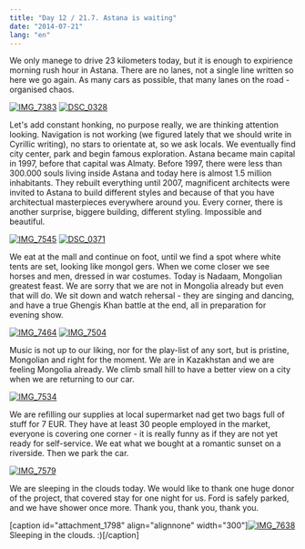 ```yaml
---
title: "Day 12 / 21.7. Astana is waiting"
date: "2014-07-21"
lang: "en"
---
```


We only manege to drive 23 kilometers today, but it is enough to expirience morning rush hour in Astana. There are no lanes, not a single line written so here we go again. As many cars as possible, that many lanes on the road - organised chaos.

[![IMG_7383](images/IMG_7383-300x200.jpg)](http://gremovmongolijo.com/wp-content/uploads/2014/07/IMG_7383.jpg) [![DSC_0328](images/DSC_0328-300x200.jpg)](http://gremovmongolijo.com/wp-content/uploads/2014/07/DSC_0328.jpg)

Let's add constant honking, no purpose really, we are thinking attention looking. Navigation is not working (we figured lately that we should write in Cyrillic writing), no stars to orientate at, so we ask locals. We eventually find city center, park and begin famous exploration. Astana became main capital in 1997, before that capital was Almaty. Before 1997, there were less than 300.000 souls living inside Astana and today here is almost 1.5 million inhabitants. They rebuilt everything until 2007, magnificent architects were invited to Astana to build different styles and because of that you have architectual masterpieces everywhere around you. Every corner, there is another surprise, biggere building, different styling. Impossible and beautiful.

[![IMG_7545](images/IMG_7545-300x200.jpg)](http://gremovmongolijo.com/wp-content/uploads/2014/07/IMG_7545.jpg) [![DSC_0371](images/DSC_0371-300x200.jpg)](http://gremovmongolijo.com/wp-content/uploads/2014/07/DSC_0371.jpg)

We eat at the mall and continue on foot, until we find a spot where white tents are set, looking like mongol gers. When we come closer we see horses and men, dressed in war costumes. Today is Nadaam, Mongolian greatest feast. We are sorry that we are not in Mongolia already but even that will do. We sit down and watch rehersal - they are singing and dancing, and have a true Ghengis Khan battle at the end, all in preparation for evening show.

[![IMG_7464](images/IMG_7464-300x200.jpg)](http://gremovmongolijo.com/wp-content/uploads/2014/07/IMG_7464.jpg) [![IMG_7504](images/IMG_7504-300x200.jpg)](http://gremovmongolijo.com/wp-content/uploads/2014/07/IMG_7504.jpg)

Music is not up to our liking, nor for the play-list of any sort, but is pristine, Mongolian and right for the moment. We are in Kazakhstan and we are feeling Mongolia already. We climb small hill to have a better view on a city when we are returning to our car.

[![IMG_7534](images/IMG_7534-200x300.jpg)](http://gremovmongolijo.com/wp-content/uploads/2014/07/IMG_7534.jpg)

We are refilling our supplies at local supermarket nad get two bags full of stuff for 7 EUR. They have at least 30 people employed in the market, everyone is covering one corner - it is really funny as if they are not yet ready for self-service. We eat what we bought at a romantic sunset on a riverside. Then we park the car.

[![IMG_7579](images/IMG_7579-300x200.jpg)](http://gremovmongolijo.com/wp-content/uploads/2014/07/IMG_7579.jpg)

We are sleeping in the clouds today. We would like to thank one huge donor of the project, that covered stay for one night for us. Ford is safely parked, and we have shower once more. Thank you, thank you, thank you.

\[caption id="attachment\_1798" align="alignnone" width="300"\][![IMG_7638](images/IMG_7638-300x200.jpg)](http://gremovmongolijo.com/wp-content/uploads/2014/07/IMG_7638.jpg) Sleeping in the clouds. :)\[/caption\]

